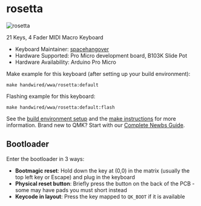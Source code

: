 # rosetta

![rosetta](https://i.imgur.com/KQL8cUe.jpg)

21 Keys, 4 Fader MIDI Macro Keyboard

* Keyboard Maintainer: [spacehangover](https://github.com/spacehangover)
* Hardware Supported: Pro Micro development board, B103K Slide Pot
* Hardware Availability: Arduino Pro Micro

Make example for this keyboard (after setting up your build environment):

    make handwired/wwa/rosetta:default

Flashing example for this keyboard:

    make handwired/wwa/rosetta:default:flash

See the [build environment setup](https://docs.qmk.fm/#/getting_started_build_tools) and the [make instructions](https://docs.qmk.fm/#/getting_started_make_guide) for more information. Brand new to QMK? Start with our [Complete Newbs Guide](https://docs.qmk.fm/#/newbs).

## Bootloader

Enter the bootloader in 3 ways:

* **Bootmagic reset**: Hold down the key at (0,0) in the matrix (usually the top left key or Escape) and plug in the keyboard
* **Physical reset button**: Briefly press the button on the back of the PCB - some may have pads you must short instead
* **Keycode in layout**: Press the key mapped to `QK_BOOT` if it is available
